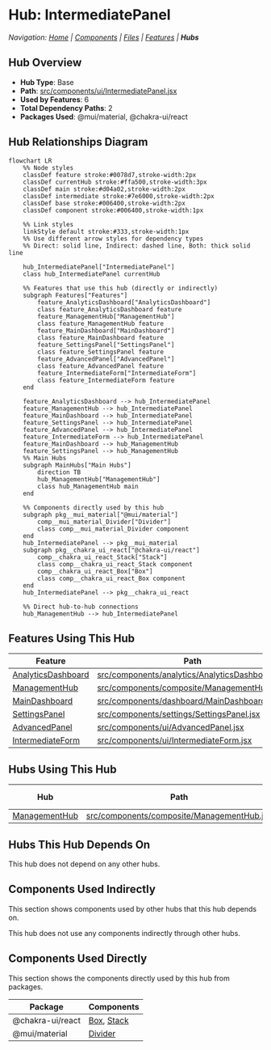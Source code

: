 # Hub: IntermediatePanel

*Navigation: [Home](../index.md) | [Components](../components.md) | [Files](../files.md) | [Features](../features.md) | **Hubs***

## Hub Overview

- **Hub Type**: Base
- **Path**: [src/components/ui/IntermediatePanel.jsx](https://github.com/star4beam/react-import-analyzer/blob/main/test-project/src/components/ui/IntermediatePanel.jsx)
- **Used by Features**: 6
- **Total Dependency Paths**: 2
- **Packages Used**: @mui/material, @chakra-ui/react

## Hub Relationships Diagram

```mermaid
flowchart LR
    %% Node styles
    classDef feature stroke:#0078d7,stroke-width:2px
    classDef currentHub stroke:#ffa500,stroke-width:3px
    classDef main stroke:#d04a02,stroke-width:2px
    classDef intermediate stroke:#7e6000,stroke-width:2px
    classDef base stroke:#006400,stroke-width:2px
    classDef component stroke:#006400,stroke-width:1px

    %% Link styles
    linkStyle default stroke:#333,stroke-width:1px
    %% Use different arrow styles for dependency types
    %% Direct: solid line, Indirect: dashed line, Both: thick solid line

    hub_IntermediatePanel["IntermediatePanel"]
    class hub_IntermediatePanel currentHub

    %% Features that use this hub (directly or indirectly)
    subgraph Features["Features"]
        feature_AnalyticsDashboard["AnalyticsDashboard"]
        class feature_AnalyticsDashboard feature
        feature_ManagementHub["ManagementHub"]
        class feature_ManagementHub feature
        feature_MainDashboard["MainDashboard"]
        class feature_MainDashboard feature
        feature_SettingsPanel["SettingsPanel"]
        class feature_SettingsPanel feature
        feature_AdvancedPanel["AdvancedPanel"]
        class feature_AdvancedPanel feature
        feature_IntermediateForm["IntermediateForm"]
        class feature_IntermediateForm feature
    end

    feature_AnalyticsDashboard --> hub_IntermediatePanel
    feature_ManagementHub --> hub_IntermediatePanel
    feature_MainDashboard --> hub_IntermediatePanel
    feature_SettingsPanel --> hub_IntermediatePanel
    feature_AdvancedPanel --> hub_IntermediatePanel
    feature_IntermediateForm --> hub_IntermediatePanel
    feature_MainDashboard --> hub_ManagementHub
    feature_SettingsPanel --> hub_ManagementHub
    %% Main Hubs
    subgraph MainHubs["Main Hubs"]
        direction TB
        hub_ManagementHub["ManagementHub"]
        class hub_ManagementHub main
    end

    %% Components directly used by this hub
    subgraph pkg__mui_material["@mui/material"]
        comp__mui_material_Divider["Divider"]
        class comp__mui_material_Divider component
    end
    hub_IntermediatePanel --> pkg__mui_material
    subgraph pkg__chakra_ui_react["@chakra-ui/react"]
        comp__chakra_ui_react_Stack["Stack"]
        class comp__chakra_ui_react_Stack component
        comp__chakra_ui_react_Box["Box"]
        class comp__chakra_ui_react_Box component
    end
    hub_IntermediatePanel --> pkg__chakra_ui_react

    %% Direct hub-to-hub connections
    hub_ManagementHub --> hub_IntermediatePanel
```

## Features Using This Hub

| Feature | Path |
|---------|------|
| [AnalyticsDashboard](../features/AnalyticsDashboard.md) | [src/components/analytics/AnalyticsDashboard.jsx](https://github.com/star4beam/react-import-analyzer/blob/main/test-project/src/components/analytics/AnalyticsDashboard.jsx) |
| [ManagementHub](../features/ManagementHub.md) | [src/components/composite/ManagementHub.jsx](https://github.com/star4beam/react-import-analyzer/blob/main/test-project/src/components/composite/ManagementHub.jsx) |
| [MainDashboard](../features/MainDashboard.md) | [src/components/dashboard/MainDashboard.jsx](https://github.com/star4beam/react-import-analyzer/blob/main/test-project/src/components/dashboard/MainDashboard.jsx) |
| [SettingsPanel](../features/SettingsPanel.md) | [src/components/settings/SettingsPanel.jsx](https://github.com/star4beam/react-import-analyzer/blob/main/test-project/src/components/settings/SettingsPanel.jsx) |
| [AdvancedPanel](../features/AdvancedPanel.md) | [src/components/ui/AdvancedPanel.jsx](https://github.com/star4beam/react-import-analyzer/blob/main/test-project/src/components/ui/AdvancedPanel.jsx) |
| [IntermediateForm](../features/IntermediateForm.md) | [src/components/ui/IntermediateForm.jsx](https://github.com/star4beam/react-import-analyzer/blob/main/test-project/src/components/ui/IntermediateForm.jsx) |

## Hubs Using This Hub

| Hub | Path | Dependency Type |
|-----|------|----------------|
| [ManagementHub](../hubs/ManagementHub.md) | [src/components/composite/ManagementHub.jsx](https://github.com/star4beam/react-import-analyzer/blob/main/test-project/src/components/composite/ManagementHub.jsx) | direct |

## Hubs This Hub Depends On

This hub does not depend on any other hubs.

## Components Used Indirectly

This section shows components used by other hubs that this hub depends on.

This hub does not use any components indirectly through other hubs.

## Components Used Directly

This section shows the components directly used by this hub from packages.

| Package | Components |
| ------- | ---------- |
| @chakra-ui/react | [Box](../components/@chakra-ui_react/Box.md), [Stack](../components/@chakra-ui_react/Stack.md) |
| @mui/material | [Divider](../components/@mui_material/Divider.md) |


